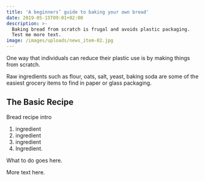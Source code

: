 ```yaml
---
title: 'A beginners’ guide to baking your own bread'
date: 2019-05-15T09:01+02:00
description: >-
  Baking bread from scratch is frugal and avoids plastic packaging.
  Test me more text.
image: /images/uploads/news_item-02.jpg
---
```


One way that individuals can reduce their plastic use is by making things from scratch.  

Raw ingredients such as flour, oats, salt, yeast, baking soda are some of the easiest grocery items to find in paper or glass packaging. 

## The Basic Recipe

Bread recipe intro

1. ingredient
2. ingredient
3. ingredient
4. Ingredient.

What to do goes here.

More text here.
